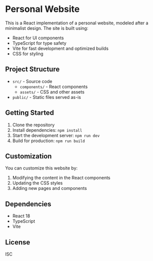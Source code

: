 # Personal Website

This is a React implementation of a personal website, modeled after a minimalist design. The site is built using:

- React for UI components
- TypeScript for type safety
- Vite for fast development and optimized builds
- CSS for styling

## Project Structure

- `src/` - Source code
  - `components/` - React components
  - `assets/` - CSS and other assets
- `public/` - Static files served as-is

## Getting Started

1. Clone the repository
2. Install dependencies: `npm install`
3. Start the development server: `npm run dev`
4. Build for production: `npm run build`

## Customization

You can customize this website by:

1. Modifying the content in the React components
2. Updating the CSS styles
3. Adding new pages and components

## Dependencies

- React 18
- TypeScript
- Vite

## License

ISC 
